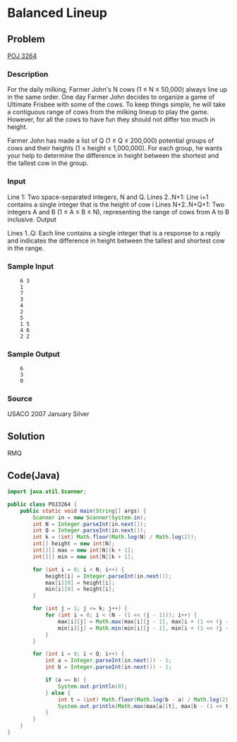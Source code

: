 # Balanced Lineup

## Problem

[POJ 3264](http://poj.org/problem?id=3264)

### Description

For the daily milking, Farmer John's N cows (1 ≤ N ≤ 50,000) always line up in the same order. One day Farmer John decides to organize a game of Ultimate Frisbee with some of the cows. To keep things simple, he will take a contiguous range of cows from the milking lineup to play the game. However, for all the cows to have fun they should not differ too much in height.

Farmer John has made a list of Q (1 ≤ Q ≤ 200,000) potential groups of cows and their heights (1 ≤ height ≤ 1,000,000). For each group, he wants your help to determine the difference in height between the shortest and the tallest cow in the group.

### Input

Line 1: Two space-separated integers, N and Q.
Lines 2..N+1: Line i+1 contains a single integer that is the height of cow i
Lines N+2..N+Q+1: Two integers A and B (1 ≤ A ≤ B ≤ N), representing the range of cows from A to B inclusive.
Output

Lines 1..Q: Each line contains a single integer that is a response to a reply and indicates the difference in height between the tallest and shortest cow in the range.

### Sample Input

```
    6 3
    1
    7
    3
    4
    2
    5
    1 5
    4 6
    2 2
```

### Sample Output

```
    6
    3
    0
```

### Source

USACO 2007 January Silver

## Solution

RMQ

## Code(Java)

```java
import java.util.Scanner;

public class POJ3264 {
    public static void main(String[] args) {
        Scanner in = new Scanner(System.in);
        int N = Integer.parseInt(in.next());
        int Q = Integer.parseInt(in.next());
        int k = (int) Math.floor(Math.log(N) / Math.log(2));
        int[] height = new int[N];
        int[][] max = new int[N][k + 1];
        int[][] min = new int[N][k + 1];

        for (int i = 0; i < N; i++) {
            height[i] = Integer.parseInt(in.next());
            max[i][0] = height[i];
            min[i][0] = height[i];
        }

        for (int j = 1; j <= k; j++) {
            for (int i = 0; i < (N - (1 << (j - 1))); i++) {
                max[i][j] = Math.max(max[i][j - 1], max[i + (1 << (j - 1))][j - 1]);
                min[i][j] = Math.min(min[i][j - 1], min[i + (1 << (j - 1))][j - 1]);
            }
        }

        for (int i = 0; i < Q; i++) {
            int a = Integer.parseInt(in.next()) - 1;
            int b = Integer.parseInt(in.next()) - 1;

            if (a == b) {
                System.out.println(0);
            } else {
                int t = (int) Math.floor(Math.log(b - a) / Math.log(2));
                System.out.println(Math.max(max[a][t], max[b - (1 << t) + 1][t]) - Math.min(min[a][t], min[b - (1 << t) + 1][t]));
            }
        }
    }
}
```
